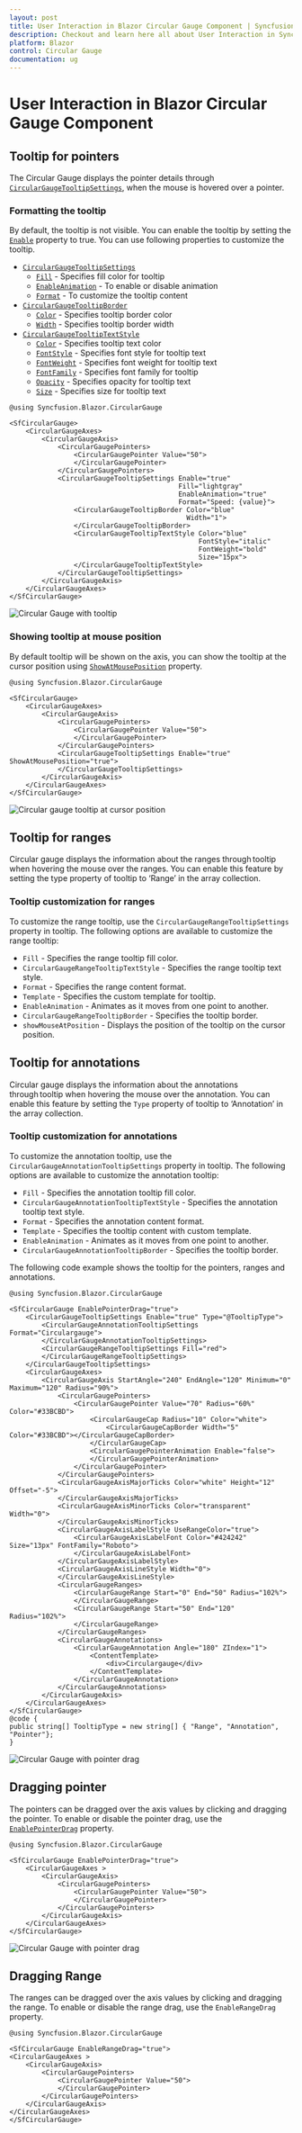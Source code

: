 ```yaml
---
layout: post
title: User Interaction in Blazor Circular Gauge Component | Syncfusion
description: Checkout and learn here all about User Interaction in Syncfusion Blazor Circular Gauge component and more.
platform: Blazor
control: Circular Gauge
documentation: ug
---
```


# User Interaction in Blazor Circular Gauge Component

## Tooltip for pointers

The Circular Gauge displays the pointer details through [`CircularGaugeTooltipSettings`](https://help.syncfusion.com/cr/aspnetcore-blazor/Syncfusion.Blazor.CircularGauge.CircularGaugeTooltipSettings.html), when the mouse is hovered over a pointer.

### Formatting the tooltip

By default, the tooltip is not visible. You can enable the tooltip by setting the [`Enable`](https://help.syncfusion.com/cr/blazor/Syncfusion.Blazor.CircularGauge.CircularGaugeTooltipSettings.html#Syncfusion_Blazor_CircularGauge_CircularGaugeTooltipSettings_Enable) property to true. You can use following properties to customize the tooltip.

* [`CircularGaugeTooltipSettings`](https://help.syncfusion.com/cr/aspnetcore-blazor/Syncfusion.Blazor.CircularGauge.CircularGaugeTooltipSettings.html)
    * [`Fill`](https://help.syncfusion.com/cr/blazor/Syncfusion.Blazor.CircularGauge.CircularGaugeTooltipSettings.html#Syncfusion_Blazor_CircularGauge_CircularGaugeTooltipSettings_Fill) -  Specifies fill color for tooltip
    * [`EnableAnimation`](https://help.syncfusion.com/cr/blazor/Syncfusion.Blazor.CircularGauge.CircularGaugeTooltipSettings.html#Syncfusion_Blazor_CircularGauge_CircularGaugeTooltipSettings_EnableAnimation) - To enable or disable animation
    * [`Format`](https://help.syncfusion.com/cr/blazor/Syncfusion.Blazor.CircularGauge.CircularGaugeTooltipSettings.html#Syncfusion_Blazor_CircularGauge_CircularGaugeTooltipSettings_Format) - To customize the tooltip content
* [`CircularGaugeTooltipBorder`](https://help.syncfusion.com/cr/aspnetcore-blazor/Syncfusion.Blazor.CircularGauge.CircularGaugeTooltipBorder.html)
    * [`Color`](https://help.syncfusion.com/cr/blazor/Syncfusion.Blazor.Charts.ChartSeries.html#Syncfusion_Blazor_Charts_ChartSeries_DashArray) - Specifies tooltip border color
    * [`Width`](https://help.syncfusion.com/cr/blazor/Syncfusion.Blazor.Charts.ChartSeries.html#Syncfusion_Blazor_Charts_ChartSeries_Type) - Specifies tooltip border width
* [`CircularGaugeTooltipTextStyle`](https://help.syncfusion.com/cr/aspnetcore-blazor/Syncfusion.Blazor.CircularGauge.CircularGaugeTooltipTextStyle.html)
    * [`Color`](https://help.syncfusion.com/cr/blazor/Syncfusion.Blazor.Charts.ChartSeries.html#Syncfusion_Blazor_Charts_ChartSeries_Fill) - Specifies tooltip text color
    * [`FontStyle`](https://help.syncfusion.com/cr/blazor/Syncfusion.Blazor.Charts.ChartSeries.html#Syncfusion_Blazor_Charts_ChartSeries_DashArray) - Specifies font style for tooltip text
    * [`FontWeight`](https://help.syncfusion.com/cr/blazor/Syncfusion.Blazor.Charts.ChartSeries.html#Syncfusion_Blazor_Charts_ChartSeries_Type) - Specifies font weight for tooltip text
    * [`FontFamily`](https://help.syncfusion.com/cr/blazor/Syncfusion.Blazor.Charts.ChartSeries.html#Syncfusion_Blazor_Charts_ChartSeries_Fill) - Specifies font family for tooltip
    * [`Opacity`](https://help.syncfusion.com/cr/blazor/) -  Specifies opacity for tooltip text
    * [`Size`](https://help.syncfusion.com/cr/blazor/Syncfusion.Blazor.Charts.ChartSeries.html#Syncfusion_Blazor_Charts_ChartSeries_Type) - Specifies size for tooltip text

```cshtml
@using Syncfusion.Blazor.CircularGauge

<SfCircularGauge>
    <CircularGaugeAxes>
        <CircularGaugeAxis>
            <CircularGaugePointers>
                <CircularGaugePointer Value="50">
                </CircularGaugePointer>
            </CircularGaugePointers>
            <CircularGaugeTooltipSettings Enable="true"
                                          Fill="lightgray"
                                          EnableAnimation="true"
                                          Format="Speed: {value}">
                <CircularGaugeTooltipBorder Color="blue"
                                            Width="1">
                </CircularGaugeTooltipBorder>
                <CircularGaugeTooltipTextStyle Color="blue"
                                               FontStyle="italic"
                                               FontWeight="bold"
                                               Size="15px">
                </CircularGaugeTooltipTextStyle>
            </CircularGaugeTooltipSettings>
        </CircularGaugeAxis>
    </CircularGaugeAxes>
</SfCircularGauge>
```

![Circular Gauge with tooltip](./images/tooltip.png)

### Showing tooltip at mouse position

By default tooltip will be shown on the axis, you can show the tooltip at the cursor position using [`ShowAtMousePosition`](https://help.syncfusion.com/cr/blazor/Syncfusion.Blazor.CircularGauge.CircularGaugeTooltipSettings.html#Syncfusion_Blazor_CircularGauge_CircularGaugeTooltipSettings_ShowAtMousePosition) property.

```cshtml
@using Syncfusion.Blazor.CircularGauge

<SfCircularGauge>
    <CircularGaugeAxes>
        <CircularGaugeAxis>
            <CircularGaugePointers>
                <CircularGaugePointer Value="50">
                </CircularGaugePointer>
            </CircularGaugePointers>
            <CircularGaugeTooltipSettings Enable="true" ShowAtMousePosition="true">
            </CircularGaugeTooltipSettings>
        </CircularGaugeAxis>
    </CircularGaugeAxes>
</SfCircularGauge>
```

![Circular gauge tooltip at cursor position](./images/tooltip-at-cursor.png)

## Tooltip for ranges

Circular gauge displays the information about the ranges through tooltip when hovering the mouse over the ranges. You can enable this feature by setting the type property of tooltip to ‘Range’ in the array collection.

### Tooltip customization for ranges

To customize the range tooltip, use the `CircularGaugeRangeTooltipSettings` property in tooltip. The following options are available to customize the range tooltip:

* `Fill` - Specifies the range tooltip fill color.
* `CircularGaugeRangeTooltipTextStyle` - Specifies the range tooltip text style.
* `Format` - Specifies the range content format.
* `Template` - Specifies the custom template for tooltip.
* `EnableAnimation` - Animates as it moves from one point to another.
* `CircularGaugeRangeTooltipBorder` - Specifies the tooltip border.
* `showMouseAtPosition` - Displays the position of the tooltip on the cursor position.

## Tooltip for annotations

Circular gauge displays the information about the annotations through tooltip when hovering the mouse over the annotation. You can enable this feature by setting the `Type` property of tooltip to ‘Annotation’ in the array collection.

### Tooltip customization for annotations

To customize the annotation tooltip, use the `CircularGaugeAnnotationTooltipSettings` property in tooltip. The following options are available to customize the annotation tooltip:

* `Fill` - Specifies the annotation tooltip fill color.
* `CircularGaugeAnnotationTooltipTextStyle` - Specifies the annotation tooltip text style.
* `Format` - Specifies the annotation content format.
* `Template` - Specifies the tooltip content with custom template.
* `EnableAnimation` - Animates as it moves from one point to another.
* `CircularGaugeAnnotationTooltipBorder` - Specifies the tooltip border.

The following code example shows the tooltip for the pointers, ranges and annotations.

```cshtml
@using Syncfusion.Blazor.CircularGauge

<SfCircularGauge EnablePointerDrag="true">
    <CircularGaugeTooltipSettings Enable="true" Type="@TooltipType">
        <CircularGaugeAnnotationTooltipSettings Format="Circulargauge">
        </CircularGaugeAnnotationTooltipSettings>
        <CircularGaugeRangeTooltipSettings Fill="red">
        </CircularGaugeRangeTooltipSettings>
    </CircularGaugeTooltipSettings>
    <CircularGaugeAxes>
        <CircularGaugeAxis StartAngle="240" EndAngle="120" Minimum="0" Maximum="120" Radius="90%">
            <CircularGaugePointers>
                <CircularGaugePointer Value="70" Radius="60%" Color="#33BCBD">
                    <CircularGaugeCap Radius="10" Color="white">
                        <CircularGaugeCapBorder Width="5" Color="#33BCBD"></CircularGaugeCapBorder>
                    </CircularGaugeCap>
                    <CircularGaugePointerAnimation Enable="false">
                    </CircularGaugePointerAnimation>
                </CircularGaugePointer>
            </CircularGaugePointers>
            <CircularGaugeAxisMajorTicks Color="white" Height="12" Offset="-5">
            </CircularGaugeAxisMajorTicks>
            <CircularGaugeAxisMinorTicks Color="transparent" Width="0">
            </CircularGaugeAxisMinorTicks>
            <CircularGaugeAxisLabelStyle UseRangeColor="true">
                <CircularGaugeAxisLabelFont Color="#424242" Size="13px" FontFamily="Roboto">
                </CircularGaugeAxisLabelFont>
            </CircularGaugeAxisLabelStyle>
            <CircularGaugeAxisLineStyle Width="0">
            </CircularGaugeAxisLineStyle>
            <CircularGaugeRanges>
                <CircularGaugeRange Start="0" End="50" Radius="102%">
                </CircularGaugeRange>
                <CircularGaugeRange Start="50" End="120" Radius="102%">
                </CircularGaugeRange>
            </CircularGaugeRanges>
            <CircularGaugeAnnotations>
                <CircularGaugeAnnotation Angle="180" ZIndex="1">
                    <ContentTemplate>
                        <div>Circulargauge</div>
                    </ContentTemplate>
                </CircularGaugeAnnotation>
            </CircularGaugeAnnotations>
        </CircularGaugeAxis>
    </CircularGaugeAxes>
</SfCircularGauge>
@code {
public string[] TooltipType = new string[] { "Range", "Annotation", "Pointer"};
}
```

![Circular Gauge with pointer drag](./images/alltooltip.gif)

## Dragging pointer

The pointers can be dragged over the axis values by clicking and dragging the pointer. To enable or disable the pointer drag, use the [`EnablePointerDrag`](https://help.syncfusion.com/cr/blazor/Syncfusion.Blazor.CircularGauge.SfCircularGauge.html#Syncfusion_Blazor_CircularGauge_SfCircularGauge_EnablePointerDrag) property.

```cshtml
@using Syncfusion.Blazor.CircularGauge

<SfCircularGauge EnablePointerDrag="true">
    <CircularGaugeAxes >
        <CircularGaugeAxis>
            <CircularGaugePointers>
                <CircularGaugePointer Value="50">
                </CircularGaugePointer>
            </CircularGaugePointers>
        </CircularGaugeAxis>
    </CircularGaugeAxes>
</SfCircularGauge>
```

![Circular Gauge with pointer drag](./images/drag-pointr.gif)

## Dragging Range

The ranges can be dragged over the axis values by clicking and dragging the range. To enable or disable the range drag, use the `EnableRangeDrag` property.

```cshtml
@using Syncfusion.Blazor.CircularGauge

<SfCircularGauge EnableRangeDrag="true">
<CircularGaugeAxes >
    <CircularGaugeAxis>
        <CircularGaugePointers>
            <CircularGaugePointer Value="50">
            </CircularGaugePointer>
        </CircularGaugePointers>
    </CircularGaugeAxis>
</CircularGaugeAxes>
</SfCircularGauge>
```